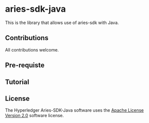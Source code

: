 # aries-sdk-java

This is the library that allows use of aries-sdk with Java.

## Contributions

All contributions welcome.

## Pre-requiste

<todo>

## Tutorial

<todo>

## License

The Hyperledger Aries-SDK-Java software uses the [Apache License Version 2.0](LICENSE) software license.
